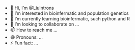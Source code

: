 - 👋 Hi, I’m @Liuintrons
- 👀 I’m interested in bioinfermatic and population genetics
- 🌱 I’m currently learning bioinfermatic, such python and R
- 💞️ I’m looking to collaborate on ...
- 📫 How to reach me ...
- 😄 Pronouns: ...
- ⚡ Fun fact: ...

<!---
Liuintrons/Liuintrons is a ✨ special ✨ repository because its `README.md` (this file) appears on your GitHub profile.
You can click the Preview link to take a look at your changes.
--->
